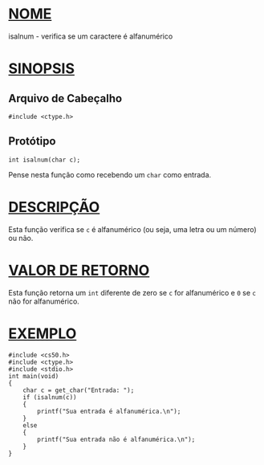 # [NOME](#nome)

isalnum - verifica se um caractere é alfanumérico

# [SINOPSIS](#sinopsis)

## Arquivo de Cabeçalho

    #include <ctype.h>

## Protótipo

    int isalnum(char c);

Pense nesta função como recebendo um `char` como entrada.

# [DESCRIPÇÃO](#descripcao)

Esta função verifica se `c` é alfanumérico (ou seja, uma letra ou um número) ou não.

# [VALOR DE RETORNO](#valor-de-retorno)

Esta função retorna um `int` diferente de zero se `c` for alfanumérico e `0` se `c` não for alfanumérico.

# [EXEMPLO](#exemplo)

    #include <cs50.h>
    #include <ctype.h>
    #include <stdio.h>
    int main(void)
    {
        char c = get_char("Entrada: ");
        if (isalnum(c))
        {
            printf("Sua entrada é alfanumérica.\n");
        }
        else
        {
            printf("Sua entrada não é alfanumérica.\n");
        }
    }